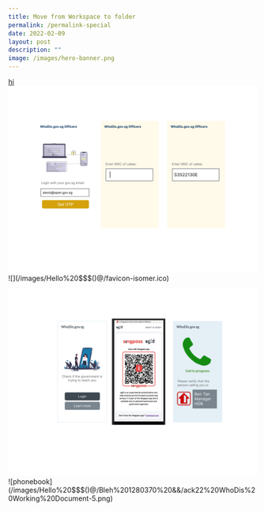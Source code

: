 ```yaml
---
title: Move from Workspace to folder
permalink: /permalink-special
date: 2022-02-09
layout: post
description: ""
image: /images/hero-banner.png
---
```

[hi](/files/download%20(6).pdf)
![](/images/Hello%20$$$()@/hack22%20WhoDis%20Working%20Document-3.png)
![](/images/Hello%20$$$()@/favicon-isomer.ico)


![blah balh](/images/Hello%20$$$()@/hack22%20WhoDis%20Working%20Document-5.svg)![phonebook](/images/Hello%20$$$()@/Bleh%201280370%20&&/ack22%20WhoDis%20Working%20Document-5.png)